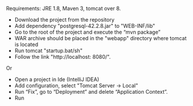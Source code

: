 Requirements:
JRE 1.8, Maven 3, tomcat over 8.
- Download the project from the repository
- Add dependency "postgresql-42.2.8.jar" to "WEB-INF/lib"
- Go to the root of the project and execute the “mvn package”
- WAR archive should be placed in the "webapp" directory where tomcat is located
- Run tomcat "startup.bat/sh"
- Follow the link "http://localhost: 8080/".

Or
- Open a project in Ide (IntelliJ IDEA)
- Add configuration, select "Tomcat Server -> Local"
- Run “Fix”, go to “Deployment” and delete “Application Context”.
- Run
